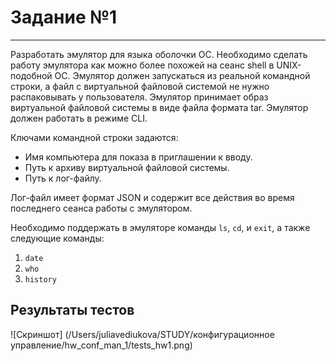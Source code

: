 # Задание №1

---

Разработать эмулятор для языка оболочки ОС. Необходимо сделать работу эмулятора как можно более похожей на сеанс shell в UNIX-подобной ОС. Эмулятор должен запускаться из реальной командной строки, а файл с виртуальной файловой системой не нужно распаковывать у пользователя. Эмулятор принимает образ виртуальной файловой системы в виде файла формата tar. Эмулятор должен работать в режиме CLI.

Ключами командной строки задаются:

- Имя компьютера для показа в приглашении к вводу.
- Путь к архиву виртуальной файловой системы.
- Путь к лог-файлу.

Лог-файл имеет формат JSON и содержит все действия во время последнего сеанса работы с эмулятором.

Необходимо поддержать в эмуляторе команды `ls`, `cd`, и `exit`, а также следующие команды:

1. `date`
2. `who`
3. `history`

## Результаты тестов

![Скриншот] (/Users/juliavediukova/STUDY/конфигурационное управление/hw_conf_man_1/tests_hw1.png)
